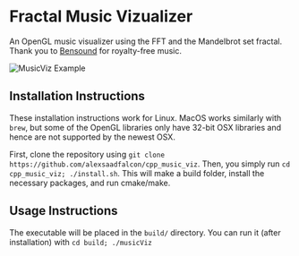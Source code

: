 # Fractal Music Vizualizer
An OpenGL music visualizer using the FFT and the Mandelbrot set fractal. Thank you to [Bensound](https://www.bensound.com/) for royalty-free music.

![MusicViz Example](examples/moose.gif)

## Installation Instructions

These installation instructions work for Linux. MacOS works similarly with `brew`, but some of the OpenGL libraries only have 32-bit OSX libraries and hence are not supported by the newest OSX.

First, clone the repository using `git clone https://github.com/alexsaadfalcon/cpp_music_viz`. Then, you simply run `cd cpp_music_viz; ./install.sh`. This will make a build folder, install the necessary packages, and run cmake/make.

## Usage Instructions

The executable will be placed in the `build/` directory. You can run it (after installation) with `cd build; ./musicViz`


